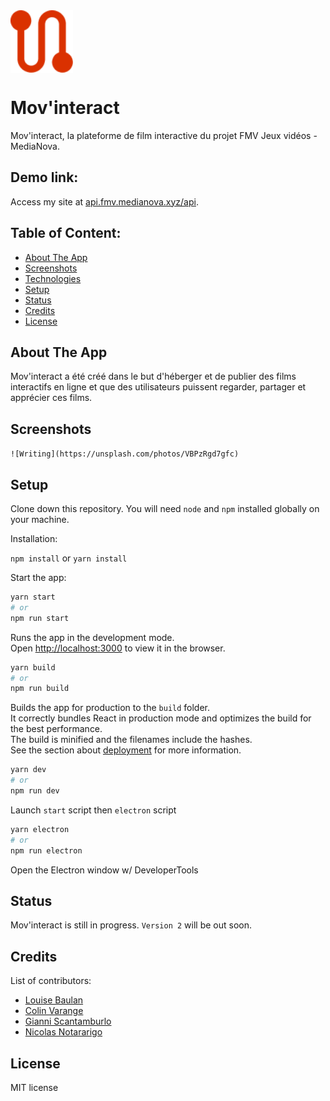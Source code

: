 <img alt="logo" title="logo" src="src/assets/images/logo.png" height="100px" align="center"/>

# Mov'interact
Mov'interact, la plateforme de film interactive du projet FMV Jeux vidéos - MediaNova.

## Demo link:
Access my site at [api.fmv.medianova.xyz/api](api.fmv.medianova.xyz/api).

## Table of Content:

- [About The App](#about-the-app)
- [Screenshots](#screenshots)
- [Technologies](#technologies)
- [Setup](#setup)
- [Status](#status)
- [Credits](#credits)
- [License](#license)

## About The App
Mov'interact a été créé dans le but d'héberger et de publier des films interactifs en ligne
et que des utilisateurs puissent regarder, partager et apprécier ces films.

## Screenshots
`![Writing](https://unsplash.com/photos/VBPzRgd7gfc)`

## Setup
Clone down this repository. You will need `node` and `npm` installed globally on your machine.

Installation:

`npm install` or `yarn install`

Start the app:

```bash
yarn start 
# or 
npm run start 
```

Runs the app in the development mode.\
Open [http://localhost:3000](http://localhost:3000) to view it in the browser.

```bash
yarn build 
# or 
npm run build 
```

Builds the app for production to the `build` folder.\
It correctly bundles React in production mode and optimizes the build for the best performance.\
The build is minified and the filenames include the hashes.\
See the section about [deployment](https://facebook.github.io/create-react-app/docs/deployment) for more information.

```bash
yarn dev
# or 
npm run dev 
```

Launch `start` script then `electron` script

```bash
yarn electron
# or 
npm run electron 
```

Open the Electron window w/ DeveloperTools

## Status
Mov'interact is still in progress. `Version 2` will be out soon.

## Credits
List of contributors:
- [Louise Baulan](https://gitlab.com/fayah)
- [Colin Varange](https://gitlab.com/Co-7)
- [Gianni Scantamburlo](https://gitlab.com/XDayonline)
- [Nicolas Notararigo](https://gitlab.com/neerfix)

## License

MIT license
